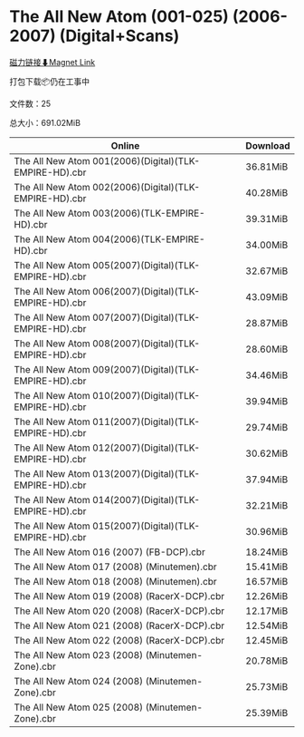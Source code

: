 # The All New Atom (001-025) (2006-2007) (Digital+Scans)

[磁力链接⬇Magnet Link](magnet:?xt=urn:btih:d6ba4d0737e17394fe86dd4da733017aa92b01f5&dn=The%20All%20New%20Atom%20%28001-025%29%20%282006-2007%29%20%28Digital%2BScans%29)

打包下载📦仍在工事中

文件数：25

总大小：691.02MiB

Online | Download
--- | ---
The All New Atom 001(2006)(Digital)(TLK-EMPIRE-HD).cbr | 36.81MiB
The All New Atom 002(2006)(Digital)(TLK-EMPIRE-HD).cbr | 40.28MiB
The All New Atom 003(2006)(TLK-EMPIRE-HD).cbr | 39.31MiB
The All New Atom 004(2006)(TLK-EMPIRE-HD).cbr | 34.00MiB
The All New Atom 005(2007)(Digital)(TLK-EMPIRE-HD).cbr | 32.67MiB
The All New Atom 006(2007)(Digital)(TLK-EMPIRE-HD).cbr | 43.09MiB
The All New Atom 007(2007)(Digital)(TLK-EMPIRE-HD).cbr | 28.87MiB
The All New Atom 008(2007)(Digital)(TLK-EMPIRE-HD).cbr | 28.60MiB
The All New Atom 009(2007)(Digital)(TLK-EMPIRE-HD).cbr | 34.46MiB
The All New Atom 010(2007)(Digital)(TLK-EMPIRE-HD).cbr | 39.94MiB
The All New Atom 011(2007)(Digital)(TLK-EMPIRE-HD).cbr | 29.74MiB
The All New Atom 012(2007)(Digital)(TLK-EMPIRE-HD).cbr | 30.62MiB
The All New Atom 013(2007)(Digital)(TLK-EMPIRE-HD).cbr | 37.94MiB
The All New Atom 014(2007)(Digital)(TLK-EMPIRE-HD).cbr | 32.21MiB
The All New Atom 015(2007)(Digital)(TLK-EMPIRE-HD).cbr | 30.96MiB
The All New Atom 016 (2007) (FB-DCP).cbr | 18.24MiB
The All New Atom 017 (2008) (Minutemen).cbr | 15.41MiB
The All New Atom 018 (2008) (Minutemen).cbr | 16.57MiB
The All New Atom 019 (2008) (RacerX-DCP).cbr | 12.26MiB
The All New Atom 020 (2008) (RacerX-DCP).cbr | 12.17MiB
The All New Atom 021 (2008) (RacerX-DCP).cbr | 12.54MiB
The All New Atom 022 (2008) (RacerX-DCP).cbr | 12.45MiB
The All New Atom 023 (2008) (Minutemen-Zone).cbr | 20.78MiB
The All New Atom 024 (2008) (Minutemen-Zone).cbr | 25.73MiB
The All New Atom 025 (2008) (Minutemen-Zone).cbr | 25.39MiB
